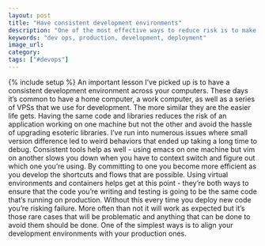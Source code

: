 ```yaml
---
layout: post
title: "Have consistent development environments"
description: "One of the most effective ways to reduce risk is to make sure that your development environments mirror production as closely as possible."
keywords: "dev ops, production, development, deployment"
image_url:
category:
tags: ["#devops"]
---
```

{% include setup %}
An important lesson I’ve picked up is to have a consistent development environment across your computers. These days it’s common to have a home computer, a work computer, as well as a series of VPSs that we use for development. The more similar they are the easier life gets. Having the same code and libraries reduces the risk of an application working on one machine but not the other and avoid the hassle of upgrading esoteric libraries. I’ve run into numerous issues where small version difference led to weird behaviors that ended up taking a long time to debug. Consistent tools help as well - using emacs on one machine but vim on another slows you down when you have to context switch and figure out which one you’re using. By committing to one you become more efficient as you develop the shortcuts and flows that are possible. Using virtual environments and containers helps get at this point - they’re both ways to ensure that the code you’re writing and testing is going to be the same code that’s running on production. Without this every time you deploy new code you’re risking failure. More often than not it will work as expected but it’s those rare cases that will be problematic and anything that can be done to avoid them should be done. One of the simplest ways is to align your development environments with your production ones.
